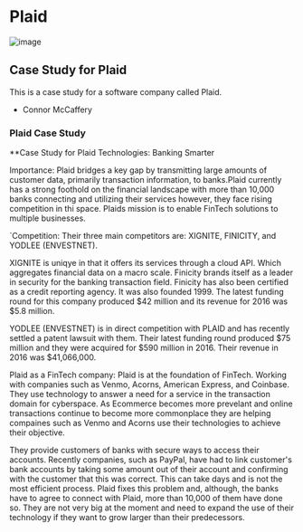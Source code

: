 # Plaid
![image](https://www.aloi.io/wp-content/uploads/2019/09/api-visual.png)
## Case Study for Plaid
This is a case study for a software company called Plaid.
* Connor McCaffery
### Plaid Case Study
**Case Study for Plaid Technologies: Banking Smarter

Importance: Plaid bridges a key gap by transmitting large amounts of customer data, primarily transaction information, to banks.Plaid currently has a strong foothold on the financial landscape with more than 10,000 banks connecting and utilizing their services however, they face rising competition in thi space. Plaids mission is to enable FinTech solutions to multiple businesses.

`Competition: Their three main competitors are: XIGNITE, FINICITY, and YODLEE (ENVESTNET). 

XIGNITE is uniqye in that it offers its services through a cloud API. Which aggregates financial data on a macro scale.
Finicity brands itself as a leader in security for the banking transaction field. Finicity has also been certified as a credit reporting agency.  It was also founded 1999.  The latest funding round for this company produced $42 million and its revenue for 2016 was $5.8 million.

YODLEE (ENVESTNET) is in direct competition with PLAID and has recently settled a patent lawsuit with them. Their latest funding round produced $75 million and they were acquired for $590 million in 2016.  Their revenue in 2016 was $41,066,000.  

Plaid as a FinTech company: Plaid is at the foundation of FinTech. Working with companies such as Venmo, Acorns, American Express, and Coinbase. They use technology to answer a need for a service in the transaction domain for cyberspace. As Ecommerce becomes more prevelant and online transactions continue to become more commonplace they are helping compaines such as Venmo and Acorns use their technologies to achieve their objective.

They provide customers of banks with secure ways to access their accounts. Recently companies, such as PayPal, have had to link customer's bank accounts by taking some amount out of their account and confirming with the customer that this was correct. This can take days and is not the most efficient process. Plaid fixes this problem and, although, the banks have to agree to connect with Plaid, more than 10,000 of them have done so. They are not very big at the moment and need to expand the use of their technology if they want to grow larger than their predecessors.


